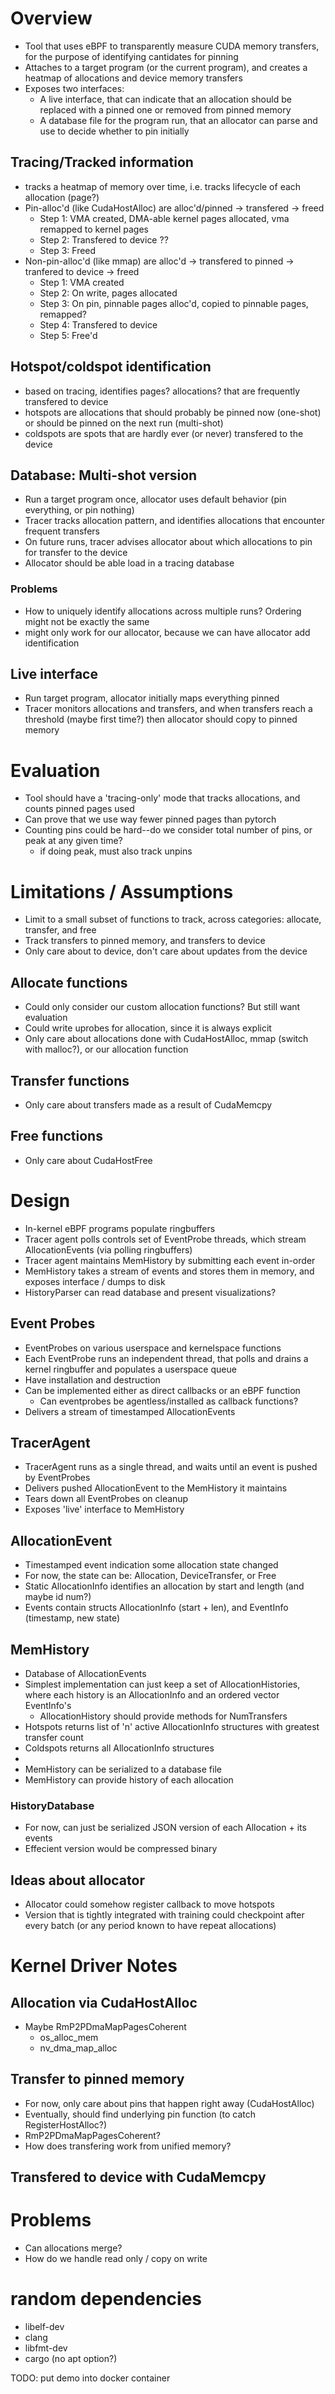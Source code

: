 # Overview
- Tool that uses eBPF to transparently measure CUDA memory transfers, 
for the purpose of identifying cantidates for pinning 
- Attaches to a target program (or the current program), and creates a heatmap of allocations and
device memory transfers
- Exposes two interfaces:
    - A live interface, that can indicate that an allocation should be replaced with a pinned one or removed from pinned memory
    - A database file for the program run, that an allocator can parse and use to decide whether to pin initially


## Tracing/Tracked information
- tracks a heatmap of memory over time, i.e. tracks lifecycle of each allocation (page?)
- Pin-alloc'd (like CudaHostAlloc) are alloc'd/pinned -> transfered -> freed 
    - Step 1: VMA created, DMA-able kernel pages allocated, vma remapped to kernel pages
    - Step 2: Transfered to device ??
    - Step 3: Freed  
- Non-pin-alloc'd (like mmap) are alloc'd -> transfered to pinned -> tranfered to device -> freed
    - Step 1: VMA created
    - Step 2: On write, pages allocated 
    - Step 3: On pin, pinnable pages alloc'd, copied to pinnable pages, remapped?
    - Step 4: Transfered to device 
    - Step 5: Free'd

## Hotspot/coldspot identification
- based on tracing, identifies pages? allocations? that are frequently transfered to device 
- hotspots are allocations that should probably be pinned now (one-shot) or should be pinned on the 
next run (multi-shot) 
- coldspots are spots that are hardly ever (or never) transfered to the device 

## Database: Multi-shot version
- Run a target program once, allocator uses default behavior (pin everything, or pin nothing)
- Tracer tracks allocation pattern, and identifies allocations that encounter frequent transfers
- On future runs, tracer advises allocator about which allocations to pin for transfer to the device
- Allocator should be able load in a tracing database 

### Problems
- How to uniquely identify allocations across multiple runs? Ordering might not be exactly the same
- might only work for our allocator, because we can have allocator add identification 

## Live interface
- Run target program, allocator initially maps everything pinned
- Tracer monitors allocations and transfers, and when transfers reach a threshold (maybe first time?)
then allocator should copy to pinned memory

# Evaluation
- Tool should have a 'tracing-only' mode that tracks allocations, and counts pinned pages used
- Can prove that we use way fewer pinned pages than pytorch
- Counting pins could be hard--do we consider total number of pins, or peak at any given time?
    - if doing peak, must also track unpins

# Limitations / Assumptions
- Limit to a small subset of functions to track, across categories: allocate, transfer, and free
- Track transfers to pinned memory, and transfers to device 
- Only care about to device, don't care about updates from the device

## Allocate functions
- Could only consider our custom allocation functions? But still want evaluation
- Could write uprobes for allocation, since it is always explicit
- Only care about allocations done with CudaHostAlloc, mmap (switch with malloc?), or our allocation function

## Transfer functions
- Only care about transfers made as a result of CudaMemcpy

## Free functions
- Only care about CudaHostFree


# Design
- In-kernel eBPF programs populate ringbuffers
- Tracer agent polls controls set of EventProbe threads, which stream AllocationEvents (via polling ringbuffers)
- Tracer agent maintains MemHistory by submitting each event in-order
- MemHistory takes a stream of events and stores them in memory, and exposes interface / dumps to disk
- HistoryParser can read database and present visualizations? 

## Event Probes
- EventProbes on various userspace and kernelspace functions
- Each EventProbe runs an independent thread, that polls and drains a kernel ringbuffer and populates a userspace queue
- Have installation and destruction
- Can be implemented either as direct callbacks or an eBPF function
    - Can eventprobes be agentless/installed as callback functions? 
- Delivers a stream of timestamped AllocationEvents 

## TracerAgent
- TracerAgent runs as a single thread, and waits until an event is pushed by EventProbes
- Delivers pushed AllocationEvent to the MemHistory it maintains 
- Tears down all EventProbes on cleanup
- Exposes 'live' interface to MemHistory

## AllocationEvent
- Timestamped event indication some allocation state changed
- For now, the state can be: Allocation, DeviceTransfer, or Free
- Static AllocationInfo identifies an allocation by start and length (and maybe id num?)
- Events contain structs AllocationInfo (start + len), and EventInfo (timestamp, new state)

## MemHistory
- Database of AllocationEvents 
- Simplest implementation can just keep a set of AllocationHistories, where each history 
is an AllocationInfo and an ordered vector EventInfo's
    - AllocationHistory should provide methods for NumTransfers 
- Hotspots returns list of 'n' active AllocationInfo structures with greatest transfer count
- Coldspots returns all AllocationInfo structures 
-  
- MemHistory can be serialized to a database file 
- MemHistory can provide history of each allocation 

### HistoryDatabase
- For now, can just be serialized JSON version of each Allocation + its events
- Effecient version would be compressed binary 

## Ideas about allocator
- Allocator could somehow register callback to move hotspots
- Version that is tightly integrated with training could checkpoint after every batch (or any
period known to have repeat allocations)

# Kernel Driver Notes

## Allocation via CudaHostAlloc
- Maybe RmP2PDmaMapPagesCoherent
    - os_alloc_mem
    - nv_dma_map_alloc

## Transfer to pinned memory 
- For now, only care about pins that happen right away (CudaHostAlloc)
- Eventually, should find underlying pin function (to catch RegisterHostAlloc?)
- RmP2PDmaMapPagesCoherent? 
- How does transfering work from unified memory?

## Transfered to device with CudaMemcpy


# Problems
- Can allocations merge? 
- How do we handle read only / copy on write


# random dependencies

- libelf-dev
- clang
- libfmt-dev
- cargo (no apt option?)

 TODO: put demo into docker container